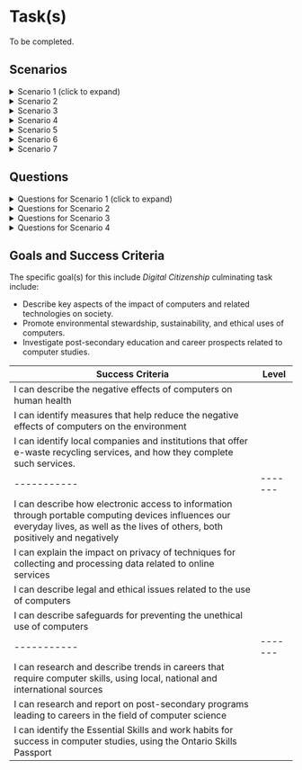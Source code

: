 # Task(s)

To be completed.


## Scenarios

<details>
<summary>Scenario 1 (click to expand)</summary>

Scenario information goes here.
</details>

<details>
<summary>Scenario 2</summary>

Scenario information goes here.
</details>

<details>
<summary>Scenario 3</summary>

Scenario information goes here.
</details>

<details>
<summary>Scenario 4</summary>

Scenario information goes here.
</details>

<details>
<summary>Scenario 5</summary>

Scenario information goes here.
</details>

<details>
<summary>Scenario 6</summary>

Scenario information goes here.
</details>

<details>
<summary>Scenario 7</summary>

Questions go here.
</details>


## Questions

<details>
<summary>Questions for Scenario 1 (click to expand)</summary>

Questions go here.
</details>

<details>
<summary>Questions for Scenario 2</summary>

Questions go here.
</details>

<details>
<summary>Questions for Scenario 3</summary>

Questions go here.
</details>

<details>
<summary>Questions for Scenario 4</summary>

Questions go here.
</details>



## Goals and Success Criteria

The specific goal(s) for this include _Digital Citizenship_ culminating task include:
  * Describe key aspects of the impact of computers and related technologies on society.
  * Promote environmental stewardship, sustainability, and ethical uses of computers.
  * Investigate post-secondary education and career prospects related to computer studies.


| Success Criteria | Level |
| ----------- | ------- |
| I can describe the negative effects of computers on human health | |
| I can identify measures that help reduce the negative effects of computers on the environment | |
| I can identify local companies and institutions that offer e-waste recycling services, and how they complete such services. | |
| ----------- | ------- |
| I can describe how electronic access to information through portable computing devices influences our everyday lives, as well as the lives of others, both positively and negatively   | |
| I can explain the impact on privacy of techniques for collecting and processing data related to online services | |
| I can describe legal and ethical issues related to the use of computers | |
| I can describe safeguards for preventing the unethical use of computers | |
| ----------- |  ------- |
| I can research and describe trends in careers that require computer skills, using local, national and international sources  | |
| I can research and report on post-secondary programs leading to careers in the field of computer science | |
| I can identify the Essential Skills and work habits for success in computer studies, using the Ontario Skills Passport | |
